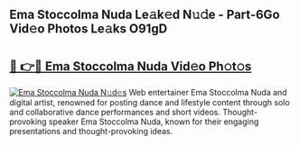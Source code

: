 ## Ema Stoccolma Nuda Le𝚊k𝚎d N𝚞𝚍e - Part-6Go Vid𝚎o Photos Le𝚊ks O91gD

# <h2><a href="http://fbg2hvm.evod.top/?m=Ema+Stoccolma+Nuda">🔗 👉🔴 Ema Stoccolma Nuda Vid𝚎o Ph𝚘t𝚘s</a></h2>

[![Ema Stoccolma Nuda N𝚞d𝚎s](https://i.imgur.com/8V9OHl7.gif)](http://fbg2hvm.evod.top/?m=Ema+Stoccolma+Nuda)
Web entertainer Ema Stoccolma Nuda and digital artist, renowned for posting dance and lifestyle content through solo and collaborative dance performances and short videos. Thought-provoking speaker Ema Stoccolma Nuda, known for their engaging presentations and thought-provoking ideas. 
